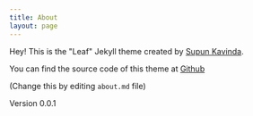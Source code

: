 ```yaml
---
title: About
layout: page
---
```


Hey! This is the "Leaf" Jekyll theme created by <a rel="me" target="_blank" href="https://twitter.com/_SupunKavinda">Supun Kavinda</a>.

You can find the source code of this theme at <a href="https://github.com/SupunKavinda/jekyll-theme-leaf">Github</a>

(Change this by editing `about.md` file)

Version 0.0.1